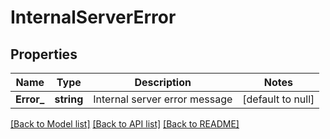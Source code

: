 # InternalServerError

## Properties
Name | Type | Description | Notes
------------ | ------------- | ------------- | -------------
**Error_** | **string** | Internal server error message | [default to null]

[[Back to Model list]](../README.md#documentation-for-models) [[Back to API list]](../README.md#documentation-for-api-endpoints) [[Back to README]](../README.md)

